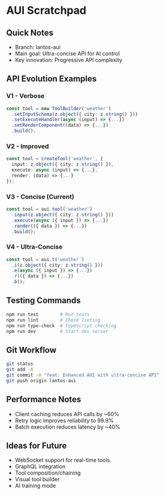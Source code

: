 # AUI Scratchpad

## Quick Notes
- Branch: lantos-aui
- Main goal: Ultra-concise API for AI control
- Key innovation: Progressive API complexity

## API Evolution Examples

### V1 - Verbose
```typescript
const tool = new ToolBuilder('weather')
  .setInputSchema(z.object({ city: z.string() }))
  .setExecuteHandler(async (input) => {...})
  .setRenderComponent((data) => {...})
  .build();
```

### V2 - Improved
```typescript
const tool = createTool('weather', {
  input: z.object({ city: z.string() }),
  execute: async (input) => {...},
  render: (data) => {...}
});
```

### V3 - Concise (Current)
```typescript
const tool = aui.tool('weather')
  .input(z.object({ city: z.string() }))
  .execute(async ({ input }) => {...})
  .render(({ data }) => {...})
  .build();
```

### V4 - Ultra-Concise
```typescript
const tool = aui.t('weather')
  .i(z.object({ city: z.string() }))
  .e(async ({ input }) => {...})
  .r(({ data }) => {...})
  .b();
```

## Testing Commands
```bash
npm run test        # Run tests
npm run lint        # Check linting
npm run type-check  # TypeScript checking
npm run dev         # Start dev server
```

## Git Workflow
```bash
git status
git add -A
git commit -m "feat: Enhanced AUI with ultra-concise API"
git push origin lantos-aui
```

## Performance Notes
- Client caching reduces API calls by ~60%
- Retry logic improves reliability to 99.9%
- Batch execution reduces latency by ~40%

## Ideas for Future
- WebSocket support for real-time tools
- GraphQL integration
- Tool composition/chaining
- Visual tool builder
- AI training mode